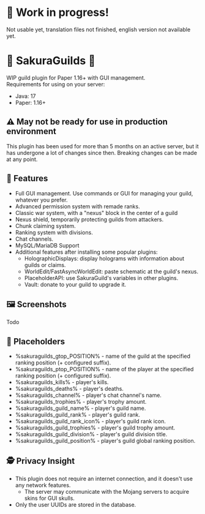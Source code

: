 # 🚧️ Work in progress!
Not usable yet, translation files not finished, english version not available yet.  

# 🌸 SakuraGuilds 🌸
WIP guild plugin for Paper 1.16+ with GUI management.  
Requirements for using on your server:
  * Java: 17
  * Paper: 1.16+

## ⚠️ May not be ready for use in production environment
This plugin has been used for more than 5 months on an active server, but it has undergone a lot of changes since then. Breaking changes can be made at any point.

## 📝 Features
* Full GUI management. Use commands or GUI for managing your guild, whatever you prefer.
* Advanced permission system with remade ranks.
* Classic war system, with a "nexus" block in the center of a guild
* Nexus shield, temporarily protecting guilds from attackers.
* Chunk claiming system.
* Ranking system with divisions.
* Chat channels.
* MySQL/MariaDB Support
* Additional features after installing some popular plugins:
  * HolographicDisplays: display holograms with information about guilds or claims.
  * WorldEdit/FastAsyncWorldEdit: paste schematic at the guild's nexus.
  * PlaceholderAPI: use SakuraGuild's variables in other plugins.
  * Vault: donate to your guild to upgrade it.

## 🖼️ Screenshots
Todo

## 📎 Placeholders
* %sakuraguilds_gtop_POSITION% - name of the guild at the specified ranking position (+ configured suffix).
* %sakuraguilds_ptop_POSITION% - name of the player at the specified ranking position (+ configured suffix).
* %sakuraguilds_kills% - player's kills.
* %sakuraguilds_deaths% - player's deaths.
* %sakuraguilds_channel% - player's chat channel's name.
* %sakuraguilds_trophies% - player's trophy amount.
* %sakuraguilds_guild_name% - player's guild name.
* %sakuraguilds_guild_rank% - player's guild rank.
* %sakuraguilds_guild_rank_icon% - player's guild rank icon.
* %sakuraguilds_guild_trophies% - player's guild trophy amount.
* %sakuraguilds_guild_division% - player's guild division title.
* %sakuraguilds_guild_position% - player's guild global ranking position.

## 🕵️ Privacy Insight
  * This plugin does not require an internet connection, and it doesn't use any network features.
    * The server may communicate with the Mojang servers to acquire skins for GUI skulls.
  * Only the user UUIDs are stored in the database.
